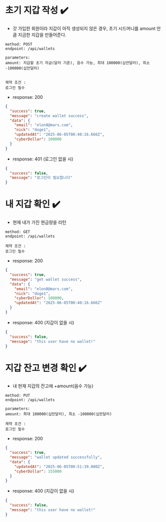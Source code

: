 
# 초기 지갑 작성 ✔️
- 갓 가입한 회원이라 지갑이 아직 생성되지 않은 경우, 초기 시드머니를 amount 만큼 지금한 지갑을 만들어준다.
```
method: POST
endpoint: /api/wallets

parameters:
amount: 지급할 초기 자금(달러 기준), 음수 가능, 최대 100000(십만달러), 최소 -100000(십만달러)


제약 조건 :
로그인 필수
```

- response: 200
```JSON
{
  "success": true,
  "message": "create wallet success",
  "data": {
    "email": "elon8@mars.com",
    "nick": "doge1",
    "updatedAt": "2025-06-05T00:40:16.666Z",
    "cyberDollar": 100000
  }
}
```
- response: 401 (로그인 없을 시)
```JSON
{
  "success": false,
  "message": "로그인이 필요합니다"
}
```


# 내 지갑 확인 ✔️
- 현재 내가 가진 현금량을 리턴
```
method: GET
endpoint: /api/wallets

제약 조건 :
로그인 필수
```

- response: 200
```JSON
{
  "success": true,
  "message": "get wallet success",
  "data": {
    "email": "elon8@mars.com",
    "nick": "doge1",
    "cyberDollor": 100000,
    "updatedAt": "2025-06-05T00:40:16.666Z"
  }
}
```
- response: 400 (지갑이 없을 시)
```JSON
{
  "success": false,
  "message": "this user have no wallet!"
}
```


# 지갑 잔고 변경 확인 ✔️
- 내 현재 지갑의 잔고에 +amount(음수 가능)
```
method: PUT
endpoint: /api/wallets

parameters:
amount: 최대 100000(십만달러), 최소 -100000(십만달러)

제약 조건 :
로그인 필수
```

- response: 200
```JSON
{
  "success": true,
  "message": "wallet updated successfully",
  "data": {
    "updatedAt": "2025-06-05T00:51:39.000Z",
    "cyberDollar": 155000
  }
}
```
- response: 400 (지갑이 없을 시)
```JSON
{
  "success": false,
  "message": "this user have no wallet!"
}
```